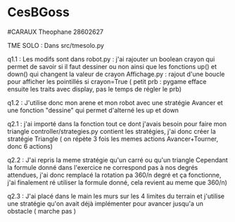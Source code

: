 # CesBGoss
#CARAUX Theophane 28602627

TME SOLO :
Dans src/tmesolo.py

q1.1 :
Les modifs sont dans robot.py : j'ai rajouter un boolean crayon qui permet de savoir si il faut dessiner ou non ainsi que les fonctions up() et down() qui changent la valeur de crayon
Affichage.py : rajout d'une boucle pour afficher les pointillés si crayon=True ( petit prb : pygame efface ensuite les traits avec display, pas le temps de régler le prb)

q1.2 :
J'utilise donc mon arene et mon robot avec une stratégie Avancer et une fonction "dessine" qui permet d'alterné les up et down

q2.1 : j'ai importé dans la fonction tout ce dont j'avais besoin pour faire mon triangle
controller/strategies.py contient les stratégies, j'ai donc créer la stratégie Triangle ( on répète 3 fois les memes actions Avancer+Tourner, donc 6 actions)

q2.2 : 
J'ai repris la meme stratégie qu'un carré ou qu'un triangle
Cependant la formule donné dans l'exercice ne correspond pas à nos degrés attendues, j'ai donc remplacé la rotation pa 360/n degré et ça fonctionne, j'ai finalement ré utiliser la formule donné, cela revient au meme que 360/n)

q2.3 :
J'ai placé dans le main les murs sur les 4 limites du terrain et j'utilise une stratégie qu'on avait déjà implémenter pour avancer jusqu'a un obstacle ( marche pas )

